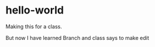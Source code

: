 hello-world
===========

Making this for a class.

 But now I have learned Branch and class says to make edit
